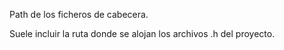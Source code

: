 Path de los ficheros de cabecera.

Suele incluir la ruta donde se alojan los archivos .h del proyecto.
